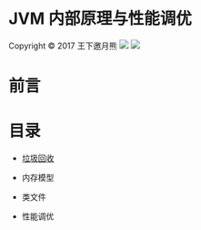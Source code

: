# JVM 内部原理与性能调优
Copyright © 2017 王下邀月熊
![](https://camo.githubusercontent.com/322fefce6b2264d9ff2ad35ea5dcd4622e437b04/68747470733a2f2f696d672e736869656c64732e696f2f62616467652f4c6963656e73652d434325323042592d2d4e432d2d5341253230342e302d626c75652e737667)
![](https://camo.githubusercontent.com/d4e0f63e9613ee474a7dfdc23c240b9795712c96/68747470733a2f2f696d672e736869656c64732e696f2f62616467652f5052732d77656c636f6d652d627269676874677265656e2e737667)


# 前言

# 目录

- [垃圾回收](./垃圾回收)

- 内存模型

- 类文件

- 性能调优
